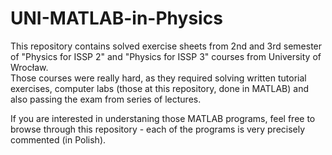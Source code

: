 # UNI-MATLAB-in-Physics

This repository contains solved exercise sheets from 2nd and 3rd semester of "Physics for ISSP 2" and "Physics for ISSP 3" courses from University of Wrocław.  
Those courses were really hard, as they required solving written tutorial exercises, computer labs (those at this repository, done in MATLAB) and also passing the exam from series of lectures.  

If you are interested in understaning those MATLAB programs, feel free to browse through this repository - each of the programs is very precisely commented (in Polish).  